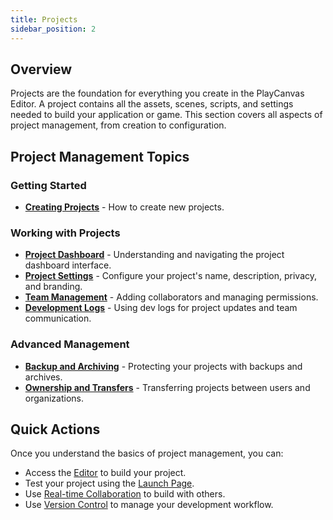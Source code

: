 ```yaml
---
title: Projects
sidebar_position: 2
---
```


## Overview

Projects are the foundation for everything you create in the PlayCanvas Editor. A project contains all the assets, scenes, scripts, and settings needed to build your application or game. This section covers all aspects of project management, from creation to configuration.

## Project Management Topics

### Getting Started

- **[Creating Projects](creating)** - How to create new projects.

### Working with Projects

- **[Project Dashboard](dashboard)** - Understanding and navigating the project dashboard interface.
- **[Project Settings](settings)** - Configure your project's name, description, privacy, and branding.
- **[Team Management](team-management)** - Adding collaborators and managing permissions.
- **[Development Logs](dev-logs)** - Using dev logs for project updates and team communication.

### Advanced Management

- **[Backup and Archiving](backup-archiving)** - Protecting your projects with backups and archives.
- **[Ownership and Transfers](ownership-transfers)** - Transferring projects between users and organizations.

## Quick Actions

Once you understand the basics of project management, you can:

- Access the [Editor](../interface) to build your project.
- Test your project using the [Launch Page](../launch-page).
- Use [Real-time Collaboration](../realtime-collaboration) to build with others.
- Use [Version Control](../version-control) to manage your development workflow.
